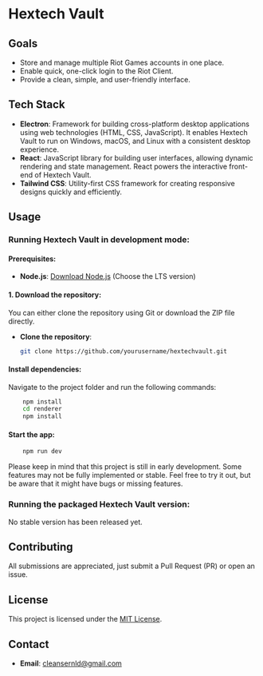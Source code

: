 # Hextech Vault

## Goals

- Store and manage multiple Riot Games accounts in one place.
- Enable quick, one-click login to the Riot Client.
- Provide a clean, simple, and user-friendly interface.

## Tech Stack

- **Electron**: Framework for building cross-platform desktop applications using web technologies (HTML, CSS, JavaScript). It enables Hextech Vault to run on Windows, macOS, and Linux with a consistent desktop experience.
- **React**: JavaScript library for building user interfaces, allowing dynamic rendering and state management. React powers the interactive front-end of Hextech Vault.
- **Tailwind CSS**: Utility-first CSS framework for creating responsive designs quickly and efficiently.

## Usage

### Running Hextech Vault in development mode:

#### Prerequisites:

- **Node.js**: [Download Node.js](https://nodejs.org/en/download/package-manager) (Choose the LTS version)

#### 1. Download the repository:
You can either clone the repository using Git or download the ZIP file directly.
- **Clone the repository**:
  
  ```bash
  git clone https://github.com/yourusername/hextechvault.git
  ```

#### Install dependencies:

Navigate to the project folder and run the following commands:

```bash
    npm install
    cd renderer
    npm install
```

#### Start the app:

```bash
    npm run dev
```

Please keep in mind that this project is still in early development. Some features may not be fully implemented or stable. Feel free to try it out, but be aware that it might have bugs or missing features.

### Running the packaged Hextech Vault version:

No stable version has been released yet.

## Contributing

All submissions are appreciated, just submit a Pull Request (PR) or open an issue.

## License

This project is licensed under the [MIT License](LICENSE).

## Contact

- **Email**: cleansernld@gmail.com
